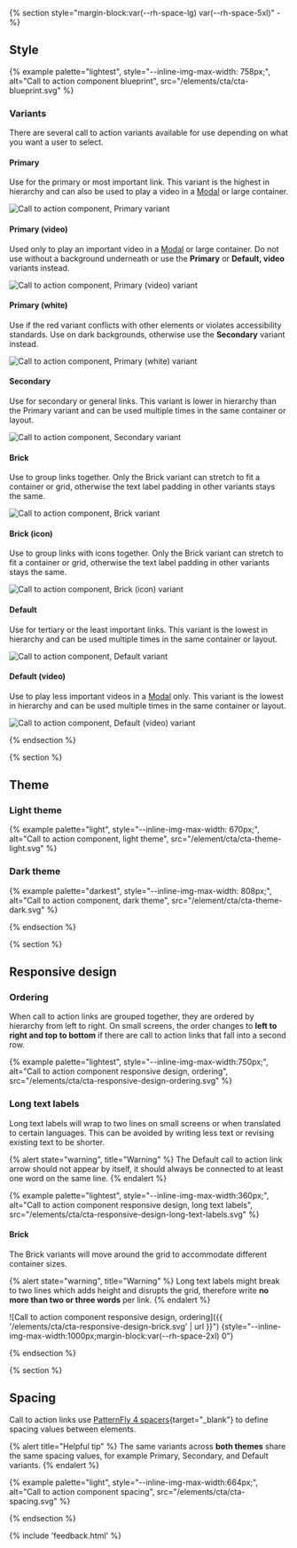 {% section style="margin-block:var(--rh-space-lg) var(--rh-space-5xl)" -%}
## Style

{% example palette="lightest",
           style="--inline-img-max-width: 758px;",
           alt="Call to action component blueprint",
           src="/elements/cta/cta-blueprint.svg" %}

### Variants

There are several call to action variants available for use depending on what 
you want a user to select.

<div class="multi-column--min-400-wide">
  <div>
    <h4>Primary</h4>
    <p>Use for the primary or most important link. This variant is the highest in hierarchy and can also be used to play a video in a <a href="https://ux.redhat.com/components/modal/" target="_blank">Modal</a> or large container.</p>
    <img alt="Call to action component, Primary variant"
         src="{{ '/elements/cta/cta-variant-primary.svg' | url }}"
         style="--inline-img-max-width: 141px;">
  </div>
  <div>
    <h4>Primary (video)</h4>
    <p>Used only to play an important video in a <a href="https://ux.redhat.com/components/modal/" target="_blank">Modal</a> or large container. Do not use without a background underneath or use the <strong>Primary</strong> or <strong>Default, video</strong> variants instead.</p>
    <img alt="Call to action component, Primary (video) variant"
         src="{{ '/elements/cta/cta-variant-primary-video.svg' | url }}"
         style="--inline-img-max-width: 153px;">
  </div>
  <div>
    <h4>Primary (white)</h4>
    <p>Use if the red variant conflicts with other elements or violates accessibility standards. Use on dark backgrounds, otherwise use the <strong>Secondary</strong> variant instead.</p>
    <img alt="Call to action component, Primary (white) variant"
         src="{{ '/elements/cta/cta-variant-primary-white.svg' | url }}"
         style="--inline-img-max-width: 157px;">
  </div>
  <div>
    <h4>Secondary</h4>
    <p>Use for secondary or general links. This variant is lower in hierarchy than the Primary variant and can be used multiple times in the same container or layout.</p>
    <img alt="Call to action component, Secondary variant"
         src="{{ '/elements/cta/cta-variant-secondary.svg' | url }}"
         style="--inline-img-max-width: 162px;">
  </div>
  <div>
    <h4>Brick</h4>
    <p>Use to group links together. Only the Brick variant can stretch to fit a container or grid, otherwise the text label padding in other variants stays the same.</p>
    <img alt="Call to action component, Brick variant"
         src="{{ '/elements/cta/cta-variant-brick.svg' | url }}"
         style="--inline-img-max-width: 116px;">
  </div>
  <div>
    <h4>Brick (icon)</h4>
    <p>Use to group links with icons together. Only the Brick variant can stretch to fit a container or grid, otherwise the text label padding in other variants stays the same.</p>
    <img alt="Call to action component, Brick (icon) variant"
         src="{{ '/elements/cta/cta-variant-brick-icon.svg' | url }}"
         style="--inline-img-max-width: 156px;">
  </div>
  <div>
    <h4>Default</h4>
    <p>Use for tertiary or the least important links. This variant is the lowest in hierarchy and can be used multiple times in the same container or layout.</p>
    <img alt="Call to action component, Default variant"
         src="{{ '/elements/cta/cta-variant-default.svg' | url }}"
         style="--inline-img-max-width: 102px;">
  </div>
  <div>
    <h4>Default (video)</h4>
    <p>Use to play less important videos in a <a href="https://ux.redhat.com/components/modal/" target="_blank">Modal</a> only. This variant is the lowest in hierarchy and can be used multiple times in the same container or layout.</p>
    <img alt="Call to action component, Default (video) variant"
         src="{{ '/elements/cta/cta-variant-default-video.svg' | url }}"
         style="--inline-img-max-width: 95px;">
  </div>
</div>

{% endsection %}

{% section %}
## Theme

### Light theme

{% example palette="light",
           style="--inline-img-max-width: 670px;",
           alt="Call to action component, light theme",
           src="/element/cta/cta-theme-light.svg" %}

### Dark theme

{% example palette="darkest",
           style="--inline-img-max-width: 808px;",
           alt="Call to action component, dark theme",
           src="/element/cta/cta-theme-dark.svg" %}

{% endsection %}

{% section %}
## Responsive design

### Ordering

When call to action links are grouped together, they are ordered by hierarchy 
from left to right. On small screens, the order changes to **left to right 
and top to bottom** if there are call to action links that fall into a second 
row.

{% example palette="lightest",
           style="--inline-img-max-width:750px;",
           alt="Call to action component responsive design, ordering",
           src="/elements/cta/cta-responsive-design-ordering.svg" %}

### Long text labels

Long text labels will wrap to two lines on small screens or when translated to 
certain languages. This can be avoided by writing less text or revising existing 
text to be shorter.

{% alert state="warning", title="Warning" %}
The Default call to action link arrow should not appear by itself, it should 
always be connected to at least one word on the same line.
{% endalert %}

{% example palette="lightest",
           style="--inline-img-max-width:360px;",
           alt="Call to action component responsive design, long text labels",
           src="/elements/cta/cta-responsive-design-long-text-labels.svg" %}

#### Brick

The Brick variants will move around the grid to accommodate different container 
sizes.

{% alert state="warning", title="Warning" %}
Long text labels might break to two lines which adds height and disrupts the 
grid, therefore write **no more than two or three words** per link.
{% endalert %}

![Call to action component responsive design, ordering]({{ '/elements/cta/cta-responsive-design-brick.svg' | url }}") {style="--inline-img-max-width:1000px;margin-block:var(--rh-space-2xl) 0"}

{% endsection %}

{% section %}
## Spacing

Call to action links use [PatternFly 4 spacers][spacers]{target="_blank"} to 
define spacing values between elements.

{% alert title="Helpful tip" %}
  The same variants across **both themes** share the same spacing values, for 
  example Primary, Secondary, and Default variants.
{% endalert %}

{% example palette="light",
           style="--inline-img-max-width:664px;",
           alt="Call to action component spacing",
           src="/elements/cta/cta-spacing.svg" %}

[spacers]: https://www.patternfly.org/v4/guidelines/spacers

{% endsection %}

{% include 'feedback.html' %}
